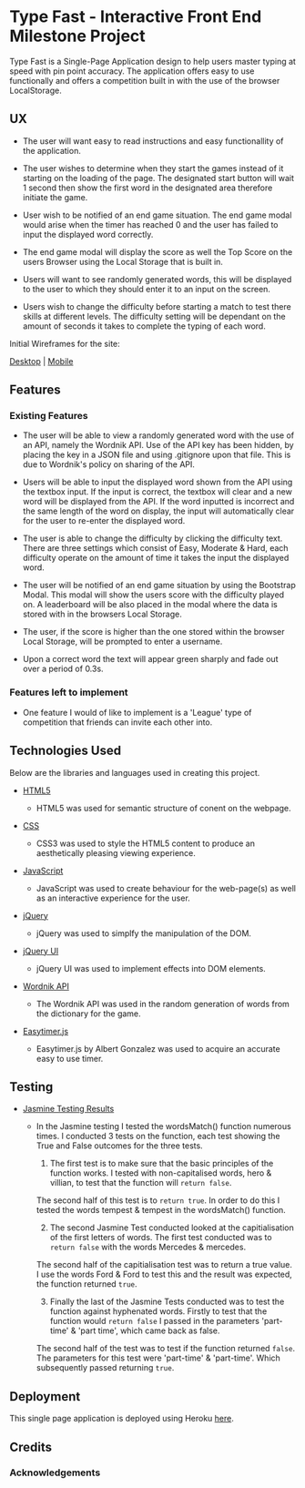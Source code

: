 # Type Fast - Interactive Front End Milestone Project

Type Fast is a Single-Page Application design to help users master typing at speed with pin point accuracy. The application offers easy to use functionally and offers a competition built in with the use of the browser LocalStorage. 


## UX 

- The user will want easy to read instructions and easy functionallity of the application. 

- The user wishes to determine when they start the games instead of it starting on the loading of the page. The designated start button will wait 1 second then show the first word in the designated area therefore initiate the game. 

- User wish to be notified of an end game situation. The end game modal would arise when the timer has reached 0 and the user has failed to input the displayed word correctly. 

- The end game modal will display the score as well the Top Score on the users Browser using the Local Storage that is built in. 

- Users will want to see randomly generated words, this will be displayed to the user to which they should enter it to an input on the screen.

- Users wish to change the difficulty before starting a match to test there skills at different levels. The difficulty setting will be dependant on the amount of seconds it takes to complete the typing of each word. 

Initial Wireframes for the site:

[Desktop](https://github.com/msped/Interactive-Front-End-Project/blob/master/assets/wireframes/exports/Web%201920%20%E2%80%93%201.png)  |  [Mobile](https://github.com/msped/Interactive-Front-End-Project/blob/master/assets/wireframes/exports/iPhone%206-7-8%20Plus%20%E2%80%93%201.png)

## Features

### Existing Features

- The user will be able to view a randomly generated word with the use of an API, namely the Wordnik API. Use of the API key has been hidden, by placing the key in a JSON file and using .gitignore upon that file. This is due to Wordnik's policy on sharing of the API. 

- Users will be able to input the displayed word shown from the API using the textbox input. If the input is correct, the textbox will clear and a new word will be displayed from the API. If the word inputted is incorrect and the same length of the word on display, the input will automatically clear for the user to re-enter the displayed word. 

- The user is able to change the difficulty by clicking the difficulty text. There are three settings which consist of Easy, Moderate & Hard, each difficulty operate on the amount of time it takes the input the displayed word.

- The user will be notified of an end game situation by using the Bootstrap Modal. This modal will show the users score with the difficulty played on. A leaderboard will be also placed in the modal where the data is stored with in the browsers Local Storage. 

- The user, if the score is higher than the one stored within the browser Local Storage, will be prompted to enter a username.

- Upon a correct word the text will appear green sharply and fade out over a period of 0.3s.

### Features left to implement 

- One feature I would of like to implement is a 'League' type of competition that friends can invite each other into.

## Technologies Used

Below are the libraries and languages used in creating this project. 

- [HTML5](https://en.wikipedia.org/wiki/HTML5)
    - HTML5 was used for semantic structure of conent on the webpage.

- [CSS](https://developer.mozilla.org/en-US/docs/Web/CSS/CSS33)
    - CSS3 was used to style the HTML5 content to produce an aesthetically pleasing viewing experience.

- [JavaScript](https://www.javascript.com/)
    - JavaScript was used to create behaviour for the web-page(s) as well as an interactive experience for the user. 

- [jQuery](https://jquery.com/)
    - jQuery was used to simplfy the manipulation of the DOM.

- [jQuery UI](https://jqueryui.com/)
    - jQuery UI was used to implement effects into DOM elements. 

- [Wordnik API](https://developer.wordnik.com/)
    - The Wordnik API was used in the random generation of words from the dictionary for the game.

- [Easytimer.js](http://albert-gonzalez.github.io/easytimer.js/)
    - Easytimer.js by Albert Gonzalez was used to acquire an accurate easy to use timer. 

## Testing

- [Jasmine Testing Results](https://msped.github.io/Interactive-Front-End-Project/assets/jasmine-testing/jasmine-testing.html) 
    - In the Jasmine testing I tested the wordsMatch() function numerous times. I conducted 3 tests on the function, each test showing the True and False outcomes for the three tests. 
        
        1.  The first test is to make sure that the basic principles of the function works. I tested with non-capitalised words, hero & villian, to test that the function will `return false`.

        The second half of this test is to `return true`. In order to do this I tested the words tempest & tempest in the wordsMatch() function. 

        2. The second Jasmine Test conducted looked at the capitialisation of the first letters of words. The first test conducted was to `return false` with the words Mercedes & mercedes.

        The second half of the capitialisation test was to return a true value. I use the words Ford & Ford to test this and the result was expected, the function returned `true`.

        3. Finally the last of the Jasmine Tests conducted was to test the function against hyphenated words. Firstly to test that the function would `return false` I passed in the parameters 'part-time' & 'part time', which came back as false. 

        The second half of the test was to test if the function returned `false`. The parameters for this test were 'part-time' & 'part-time'. Which subsequently passed returning `true`.

## Deployment

This single page application is deployed using Heroku [here]().

## Credits

### Acknowledgements
